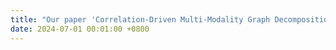 ```yaml
---
title: "Our paper 'Correlation-Driven Multi-Modality Graph Decomposition for Cross-Subject Emotion Recognition' is accepted by ACM MM'24 (CCF-A, CORE-A*). Congrats to Wuliang!"
date: 2024-07-01 00:01:00 +0800
---
```

